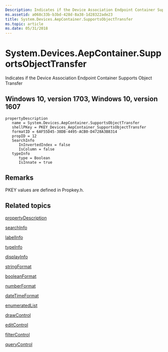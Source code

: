 ```yaml
---
Description: Indicates if the Device Association Endpoint Container Supports Object Transfer.
ms.assetid: a068c33b-b3bd-428d-8a38-1d28322ade23
title: System.Devices.AepContainer.SupportsObjectTransfer
ms.topic: article
ms.date: 05/31/2018
---
```


# System.Devices.AepContainer.SupportsObjectTransfer

Indicates if the Device Association Endpoint Container Supports Object Transfer

## Windows 10, version 1703, Windows 10, version 1607

```
propertyDescription
   name = System.Devices.AepContainer.SupportsObjectTransfer
   shellPKey = PKEY_Devices_AepContainer_SupportsObjectTransfer
   formatID = 6AF55D45-38DB-4495-ACB0-D4728A3B8314
   propID = 12
   SearchInfo
      InInvertedIndex = false
      IsColumn = false
   typeInfo
      type = Boolean
      IsInnate = true
```

## Remarks

PKEY values are defined in Propkey.h.

## Related topics

<dl> <dt>

[propertyDescription](./propdesc-schema-propertydescription.md)
</dt> <dt>

[searchInfo](./propdesc-schema-searchinfo.md)
</dt> <dt>

[labelInfo](./propdesc-schema-labelinfo.md)
</dt> <dt>

[typeInfo](./propdesc-schema-typeinfo.md)
</dt> <dt>

[displayInfo](./propdesc-schema-displayinfo.md)
</dt> <dt>

[stringFormat](./propdesc-schema-stringformat.md)
</dt> <dt>

[booleanFormat](./propdesc-schema-booleanformat.md)
</dt> <dt>

[numberFormat](./propdesc-schema-numberformat.md)
</dt> <dt>

[dateTimeFormat](./propdesc-schema-datetimeformat.md)
</dt> <dt>

[enumeratedList](./propdesc-schema-enumeratedlist.md)
</dt> <dt>

[drawControl](./propdesc-schema-drawcontrol.md)
</dt> <dt>

[editControl](./propdesc-schema-editcontrol.md)
</dt> <dt>

[filterControl](./propdesc-schema-filtercontrol.md)
</dt> <dt>

[queryControl](./propdesc-schema-querycontrol.md)
</dt> </dl>

 

 